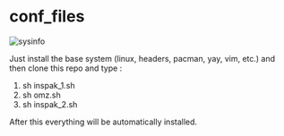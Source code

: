 # conf_files
![sysinfo](https://user-images.githubusercontent.com/87923259/166197495-9ccd00c4-35b0-481d-8e4c-816fe9c85aa9.jpg)



Just install the base system (linux, headers, pacman, yay, vim, etc.) and then clone this repo and type :

1. sh inspak_1.sh
2. sh omz.sh
3. sh inspak_2.sh

After this everything will be automatically installed.
